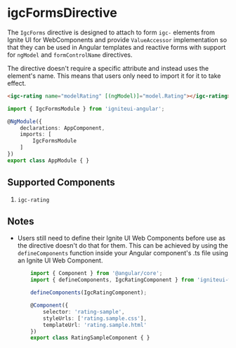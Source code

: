 # igcFormsDirective

The `IgcForms` directive is designed to attach to form `igc-` elements from Ignite UI for WebComponents and provide `ValueAccessor` implementation so that they can be used in Angular templates and reactive forms with support for `ngModel` and `formControlName` directives.

The directive doesn't require a specific attribute and instead uses the element's name. This means that users only need to import it for it to take effect.

```html
<igc-rating name="modelRating" [(ngModel)]="model.Rating"></igc-rating>
```

```typescript
import { IgcFormsModule } from 'igniteui-angular';

@NgModule({
    declarations: AppComponent,
    imports: [
        IgcFormsModule
    ]
})
export class AppModule { }
```

## Supported Components

1. `igc-rating`

## Notes

- Users still need to define their Ignite UI Web Components before use as the directive doesn't do that for them. This can be achieved by using the `defineComponents` function inside your Angular component's .ts file using an Ignite UI Web Component.
    ```typescript
        import { Component } from '@angular/core';
        import { defineComponents, IgcRatingComponent } from 'igniteui-webcomponents';

        defineComponents(IgcRatingComponent);

        @Component({
            selector: 'rating-sample',
            styleUrls: ['rating.sample.css'],
            templateUrl: 'rating.sample.html'
        })
        export class RatingSampleComponent { }
    ```